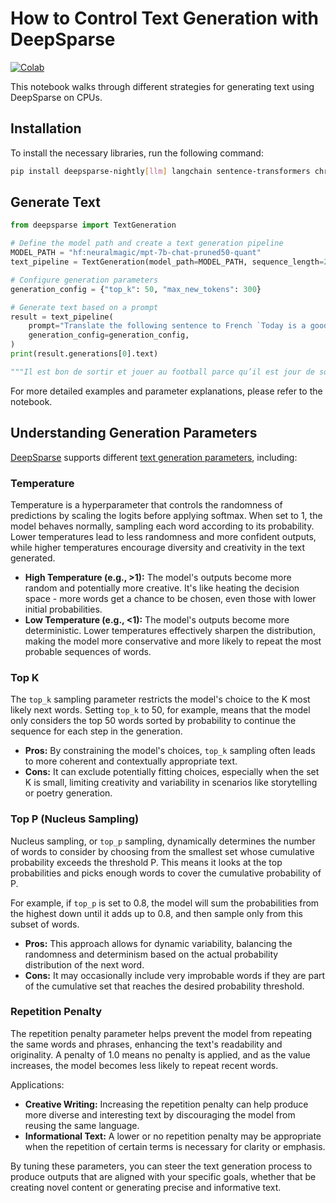 # How to Control Text Generation with DeepSparse

[![Colab](https://colab.research.google.com/assets/colab-badge.svg)](https://colab.research.google.com/github/neuralmagic/notebooks/blob/main/notebooks/generate-text/How-to-Control-Text-Generation-With-DeepSparse.ipynb)

This notebook walks through different strategies for generating text using DeepSparse on CPUs.

## Installation

To install the necessary libraries, run the following command:

```bash
pip install deepsparse-nightly[llm] langchain sentence-transformers chromadb datasets
```

## Generate Text
```python
from deepsparse import TextGeneration

# Define the model path and create a text generation pipeline
MODEL_PATH = "hf:neuralmagic/mpt-7b-chat-pruned50-quant"
text_pipeline = TextGeneration(model_path=MODEL_PATH, sequence_length=2048)

# Configure generation parameters
generation_config = {"top_k": 50, "max_new_tokens": 300}

# Generate text based on a prompt
result = text_pipeline(
    prompt="Translate the following sentence to French `Today is a good day to go out and play football because it is sunny. After that, you can consider visiting the national park for a nature walk while seeing some wild animals.`",
    generation_config=generation_config,
)
print(result.generations[0].text)

"""Il est bon de sortir et jouer au football parce qu’il est jour de soleil. Après cela, il est possible de visiter le parc national pour une balade dans la nature où il est possible de rencontrer certes animaux sauvés"""
```

For more detailed examples and parameter explanations, please refer to the notebook.

## Understanding Generation Parameters
[DeepSparse](https://github.com/neuralmagic/deepsparse/) supports different [text generation parameters](https://github.com/neuralmagic/deepsparse/blob/main/src/deepsparse/transformers/text_generation.md), including:

### Temperature

Temperature is a hyperparameter that controls the randomness of predictions by scaling the logits before applying softmax. When set to 1, the model behaves normally, sampling each word according to its probability. Lower temperatures lead to less randomness and more confident outputs, while higher temperatures encourage diversity and creativity in the text generated.

- **High Temperature (e.g., >1):** The model's outputs become more random and potentially more creative. It's like heating the decision space - more words get a chance to be chosen, even those with lower initial probabilities.
- **Low Temperature (e.g., <1):** The model's outputs become more deterministic. Lower temperatures effectively sharpen the distribution, making the model more conservative and more likely to repeat the most probable sequences of words.

### Top K

The `top_k` sampling parameter restricts the model's choice to the K most likely next words. Setting `top_k` to 50, for example, means that the model only considers the top 50 words sorted by probability to continue the sequence for each step in the generation.

- **Pros:** By constraining the model's choices, `top_k` sampling often leads to more coherent and contextually appropriate text.
- **Cons:** It can exclude potentially fitting choices, especially when the set K is small, limiting creativity and variability in scenarios like storytelling or poetry generation.

### Top P (Nucleus Sampling)

Nucleus sampling, or `top_p` sampling, dynamically determines the number of words to consider by choosing from the smallest set whose cumulative probability exceeds the threshold P. This means it looks at the top probabilities and picks enough words to cover the cumulative probability of P.

For example, if `top_p` is set to 0.8, the model will sum the probabilities from the highest down until it adds up to 0.8, and then sample only from this subset of words.

- **Pros:** This approach allows for dynamic variability, balancing the randomness and determinism based on the actual probability distribution of the next word.
- **Cons:** It may occasionally include very improbable words if they are part of the cumulative set that reaches the desired probability threshold.

### Repetition Penalty

The repetition penalty parameter helps prevent the model from repeating the same words and phrases, enhancing the text's readability and originality. A penalty of 1.0 means no penalty is applied, and as the value increases, the model becomes less likely to repeat recent words.

Applications:
- **Creative Writing:** Increasing the repetition penalty can help produce more diverse and interesting text by discouraging the model from reusing the same language.
- **Informational Text:** A lower or no repetition penalty may be appropriate when the repetition of certain terms is necessary for clarity or emphasis.

By tuning these parameters, you can steer the text generation process to produce outputs that are aligned with your specific goals, whether that be creating novel content or generating precise and informative text.
